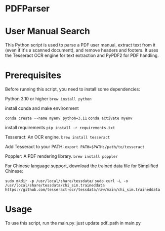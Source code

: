 # PDFParser

# User Manual Search

This Python script is used to parse a PDF user manual, extract text from it (even if it's a scanned document), and remove headers and footers. It uses the Tesseract OCR engine for text extraction and PyPDF2 for PDF handling.

# Prerequisites
Before running this script, you need to install some dependencies:

Python 3.10 or higher
`brew install python`

install conda and make environment

`conda create --name myenv python=3.11`
`conda activate myenv`

install requirements
`pip install -r requirements.txt`

Tesseract: An OCR engine.
`brew install tesseract`

Add Tesseract to your PATH:
`export PATH=$PATH:/path/to/tesseract`

Poppler: A PDF rendering library.
`brew install poppler`

For Chinese language support, download the trained data file for Simplified Chinese:

`sudo mkdir -p /usr/local/share/tessdata/`
`sudo curl -L -o /usr/local/share/tessdata/chi_sim.traineddata https://github.com/tesseract-ocr/tessdata/raw/main/chi_sim.traineddata`

# Usage
To use this script, run the main.py: just update pdf_path in main.py
